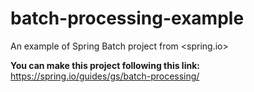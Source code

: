 # batch-processing-example
An example of Spring Batch project from <spring.io>

**You can make this project following this link:** 
<https://spring.io/guides/gs/batch-processing/>